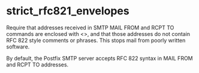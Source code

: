 # strict_rfc821_envelopes 


Require that addresses received in SMTP MAIL FROM and RCPT TO
commands are enclosed with &lt;&gt;, and that those addresses do
not contain RFC 822 style comments or phrases.  This stops mail
from poorly written software.



By default, the Postfix SMTP server accepts RFC 822 syntax in MAIL
FROM and RCPT TO addresses.



